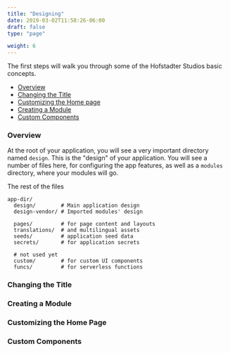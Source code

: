 ```yaml
---
title: "Designing"
date: 2019-03-02T11:58:26-06:00
draft: false
type: "page"

weight: 6
---
```


The first steps will walk you through some
of the Hofstadter Studios basic concepts.

- [Overview](#overview)
- [Changing the Title](#changing-the-title)
- [Customizing the Home page](#customizing-the-home-page)
- [Creating a Module](#creating-a-module)
- [Custom Components](#custom-components)

### Overview

At the root of your application,
you will see a very important
directory named `design`.
This is the "design" of your application.
You will see a number of files here,
for configuring the app features,
as well as a `modules` directory,
where your modules will go.

The rest of the files
```
app-dir/
  design/        # Main application design
  design-vendor/ # Imported modules' design

  pages/         # for page content and layouts
  translations/  # and multilingual assets
  seeds/         # application seed data
  secrets/       # for application secrets

  # not used yet
  custom/        # for custom UI components
  funcs/         # for serverless functions
```

### Changing the Title

### Creating a Module

### Customizing the Home Page

### Custom Components


